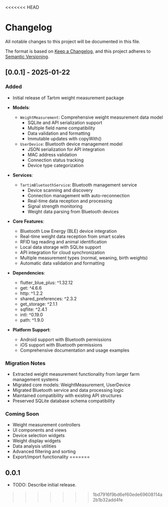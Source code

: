 <<<<<<< HEAD
# Changelog

All notable changes to this project will be documented in this file.

The format is based on [Keep a Changelog](https://keepachangelog.com/en/1.0.0/),
and this project adheres to [Semantic Versioning](https://semver.org/spec/v2.0.0.html).

## [0.0.1] - 2025-01-22

### Added
- Initial release of Tartım weight measurement package
- **Models**:
  - `WeightMeasurement`: Comprehensive weight measurement data model
    - SQLite and API serialization support
    - Multiple field name compatibility
    - Data validation and formatting
    - Immutable updates with copyWith()
  - `UserDevice`: Bluetooth device management model
    - JSON serialization for API integration
    - MAC address validation
    - Connection status tracking
    - Device type categorization

- **Services**:
  - `TartimBluetoothService`: Bluetooth management service
    - Device scanning and discovery
    - Connection management with auto-reconnection
    - Real-time data reception and processing
    - Signal strength monitoring
    - Weight data parsing from Bluetooth devices

- **Core Features**:
  - Bluetooth Low Energy (BLE) device integration
  - Real-time weight data reception from smart scales
  - RFID tag reading and animal identification
  - Local data storage with SQLite support
  - API integration for cloud synchronization
  - Multiple measurement types (normal, weaning, birth weights)
  - Automatic data validation and formatting

- **Dependencies**:
  - flutter_blue_plus: ^1.32.12
  - get: ^4.6.6
  - http: ^1.2.2
  - shared_preferences: ^2.3.2
  - get_storage: ^2.1.1
  - sqflite: ^2.4.1
  - intl: ^0.19.0
  - path: ^1.9.0

- **Platform Support**:
  - Android support with Bluetooth permissions
  - iOS support with Bluetooth permissions
  - Comprehensive documentation and usage examples

### Migration Notes
- Extracted weight measurement functionality from larger farm management systems
- Migrated core models: WeightMeasurement, UserDevice
- Migrated Bluetooth service and data processing logic
- Maintained compatibility with existing API structures
- Preserved SQLite database schema compatibility

### Coming Soon
- Weight measurement controllers
- UI components and views
- Device selection widgets
- Weight display widgets
- Data analysis utilities
- Advanced filtering and sorting
- Export/import functionality 
=======
## 0.0.1

* TODO: Describe initial release.
>>>>>>> 1bd7916f9bd6ef60ede69608114a2b1b32add4fe
